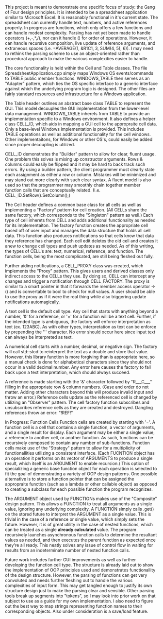 This project is meant to demonstrate one specific focus of study: the Gang of Four design principles. It is intended to be a spreadsheet application similar to Microsoft Excel. It is reasonably functional in it's current state. The spreadsheet can currently handle text, numbers, and active references properly. In progress are functions, which only offers a few functions and can handle modest complexity. Parsing has not yet been made to handle operators (+,-,*,/), nor can it handle () for order of operations. However, it can handle recursive composition, live update of reference arguments, and extraneous spaces (i.e. =AVERAGE(1, &R1C1, 3, SUM(4, 5), 6)). I may need to rethink the parsing scheme to use an object-oriented rather than procedural approach to make the various complexities easier to handle.

The core functionality is held within the Cell and Table classes. The file SpreadsheetApplication.cpp simply maps Windows OS events/commands to TABLE public member functions. WINDOWS_TABLE then serves as an "Adapter" pattern, which ties the OS specific interface to a generic interface against which the underlying program logic is designed. The other files are fairly standard resources and infrastructure for a Windows application.

The Table header outlines an abstract base class TABLE to represent the GUI. This model decouples the GUI implementation from the lower-level data management. WINDOWS_TABLE inherets from TABLE to provide an implementation specific to a Windows environment. It also defines a helper class CELL_ID, which aids in mapping a GUI cell to the appropraite cell data. Only a base-level Windows implementation is provided. This includes TABLE operations as well as additional functionality for the cell windows. Other implementaitons, for Windows or other OS's, could easily be added since proper decoupling is utilized.

CELL_ID demonstrates the "Builder" pattern to allow for clear, fluent usage. One problem this solves is mixing up constructor arguments. Rows & columns could easily be flipped and it may be hard to back track such errors. By using a builder pattern, the client programmer must clearly state each assignment as either a row or column. Mistakes will be minimized and may stand out more clearly with such clear syntax. A fluent model is also used so that the programmer may smoothly chain together member function calls that are conceptually related. (I.e. CELL_ID.SetRow().SetColumn();)

The Cell header defines a common base class for all cells as well as implementing a "Factory" pattern for cell creation. (All CELLs share the same factory, which corresponds to the "Singleton" pattern as well.) Each type of cell inherets from CELL and adds additional functionality as needed for its implementaiton. The factory function creates the appropriate cell based off of user input and manages the data structure that holds all cell data. This function also produces notifications so that cells know that data they reference has changed. Each cell edit deletes the old cell and creates it anew to change cell types and push updates as needed. As of this writing, the types of CELL's are: text, numerical, reference, and function. The function cells, being the most complicated, are still being fleshed out fully.

Further aiding notifications, a CELL_PROXY class was created, which implements the "Proxy" pattern. This gives users and derived classes only indirect access to the CELLs they use. By doing so, CELL can intercept any changes and trigger a notification through CELL_FACTORY. The proxy is similar to a smart pointer in that it forwards the member access operator ->() and is convertable to bool to check for null values. A user should be able to use the proxy as if it were the real thing while also triggering update notifications automagically.

A text cell is the default cell type. Any cell that starts with anything beyond a number, '&' for a reference, or '=' for a function will be a text cell. Further, if the intended type is ambiguous, the factory will enforce interpretation as text (ex. 123ABC). As with other types, interpretation as text can be enforce by prepending the ''' character. No error should occur here since input text can always be interpreted as text.

A numerical cell starts with a number, decimal, or negative sign. The factory will call std::stod to reinterpret the text as a double and store that value. However, this library function is more forgiving than is appropriate here, so a manual check is done for alphabetical characters since they should not occur in a valid decimal number. Any error here causes the factory to fall back upon a text interpretation, which should always succeed.

A reference is made starting with the '&' character followed by "R___C___" filling in the appropriate row & column numbers. (Case and order do not matter. Adding other characters beyond this will produce invalid input and throw an error.) Reference cells update as the referenced cell is changed by utilizing an "Observer" pattern. The cell factory function subscribes and unsubscribes reference cells as they are created and destroyed. Dangling references throw an error: "!REF!"

In Progress: Function Cells
Function cells are created by starting with '='. A function cell is a cell that contains a single function, a vector of arguments, and a single result for display. Each argument may be either a single value, a reference to another cell, or another function. As such, functions can be recursively composed to contain any number of sub-functions. Function cells make use of the "Strategy" pattern to allow for a multiplicity of functionallities utilizing a consistent interface. (Each FUCNTION object has an operation it performs on its vector of ARGUMENTS to produce a single result, which itself is an ARGUMENT to enable recursion.) This option of specializing a generic base function object for each operation is selected to fit the goal of demonstrating a variety of OOP design patterns. One possible alternative is to store a function pointer that can be assigned the appropraite function (such as a lambda or other callable object) as opposed to creating a subclass for each possible function the program recognizes.

The ARGUMENT object used by FUNCTIONs makes use of the "Composite" design pattern. This allows a FUNCTION to treat all arguments as a single value, ignoring any underlying complexity. A FUNCTION simply calls .get() on the stored future to interpret the ARGUMENT as a single value. This is trivial in the case of a reference or single value, which simply sets the future. However, it is of great utility in the case of nested functions, which can be treated as a single **already calculated** value. The program recursively launches asynchronous function calls to determine the resultant values as needed, and then executes the parent function as expected once they're all ready. This neatly solves any issue of control flow in waiting for results from an indeterminate number of nested function calls.

Future work includes further GUI improvements as well as further developing the function cell type. The structure is already laid out to show the implementation of OOP principles used and demonstrates functionallity of the design structure. However, the parsing of functions can get very convoluted and needs further fleshing out to handle the various complexities of input form. This may get tangled enough to justify its own structure design just to make the parsing clear and sensible. Other parsing tools break up segments into "tokens", so I may look into prior work on that subject to use as a guide for my own implementation. I also need to figure out the best way to map strings representing function names to their corresponding objects. Also under consideration is a save/load feature.